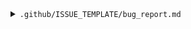 <details> <summary><code>.github/ISSUE_TEMPLATE/bug_report.md</code></summary>
markdown
Copy
Edit
---
name: Bug report
about: File a reproducible bug
labels: bug
---

## Describe the bug
<!-- A clear and concise description of what the bug is. -->

## To Reproduce

Steps to reproduce the behaviour:
1. `asaca run samples/demo.wav`
2. Observe error …

## Expected behaviour
<!-- A clear and concise description of what you expected to happen. -->

## Screenshots / Logs
<!-- If applicable, add screenshots or paste relevant log output. -->

## Environment (please complete the following information)

| Item | Version |
|------|---------|
| OS   | e.g. Ubuntu 22.04 |
| Python | `python -V` |
| ASACA | `pip show asaca` |
| GPU | e.g. RTX 4090, CUDA 12.1 |

## Additional context
<!-- Add any other context about the problem here. -->
</details>
